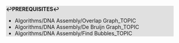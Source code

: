 <div style="margin:2em; background-color: #e0e0e0;">

<strong>↩PREREQUISITES↩</strong>

 * Algorithms/DNA Assembly/Overlap Graph_TOPIC
 * Algorithms/DNA Assembly/De Bruijn Graph_TOPIC
 * Algorithms/DNA Assembly/Find Bubbles_TOPIC

</div>

